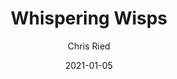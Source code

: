 ---
title: 'Whispering Wisps'
author: Chris Ried
date: '2021-01-05'
slug: whispering-sisps
categories:
featured:
tags: ['generative']
---